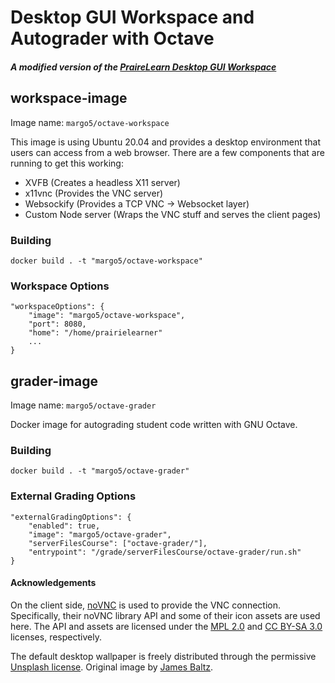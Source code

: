 # Desktop GUI Workspace and Autograder with Octave
##### A modified version of the [PraireLearn Desktop GUI Workspace](https://github.com/PrairieLearn/PrairieLearn/tree/master/workspaces/desktop)

## workspace-image
Image name: `margo5/octave-workspace`

This image is using Ubuntu 20.04 and provides a desktop environment that users can access from a web browser. There are a few components that are running to get this working:

- XVFB (Creates a headless X11 server)
- x11vnc (Provides the VNC server)
- Websockify (Provides a TCP VNC -> Websocket layer)
- Custom Node server (Wraps the VNC stuff and serves the client pages)

### Building

`docker build . -t "margo5/octave-workspace"`

### Workspace Options

```
"workspaceOptions": {
    "image": "margo5/octave-workspace",
    "port": 8080,
    "home": "/home/prairielearner"
    ...
}
```

## grader-image
Image name: `margo5/octave-grader`

Docker image for autograding student code written with GNU Octave.

### Building

`docker build . -t "margo5/octave-grader"`

### External Grading Options

```
"externalGradingOptions": {
    "enabled": true,
    "image": "margo5/octave-grader",
    "serverFilesCourse": ["octave-grader/"],
    "entrypoint": "/grade/serverFilesCourse/octave-grader/run.sh"
}
```

#### Acknowledgements

On the client side, [noVNC](https://novnc.com/info.html) is used to provide the VNC connection. Specifically, their noVNC library API and some of their icon assets are used here. The API and assets are licensed under the [MPL 2.0](https://www.mozilla.org/en-US/MPL/2.0/) and [CC BY-SA 3.0](https://creativecommons.org/licenses/by-sa/3.0/) licenses, respectively.

The default desktop wallpaper is freely distributed through the permissive [Unsplash license](https://unsplash.com/license). Original image by [James Baltz](https://unsplash.com/photos/H5pTpgTWpbg).
